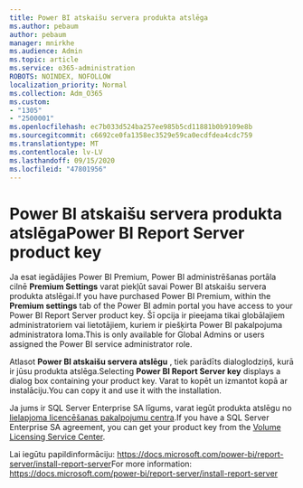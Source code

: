 ```yaml
---
title: Power BI atskaišu servera produkta atslēga
ms.author: pebaum
author: pebaum
manager: mnirkhe
ms.audience: Admin
ms.topic: article
ms.service: o365-administration
ROBOTS: NOINDEX, NOFOLLOW
localization_priority: Normal
ms.collection: Adm_O365
ms.custom:
- "1305"
- "2500001"
ms.openlocfilehash: ec7b033d524ba257ee985b5cd11881b0b9109e8b
ms.sourcegitcommit: c6692ce0fa1358ec3529e59ca0ecdfdea4cdc759
ms.translationtype: MT
ms.contentlocale: lv-LV
ms.lasthandoff: 09/15/2020
ms.locfileid: "47801956"
---
```

# <a name="power-bi-report-server-product-key"></a><span data-ttu-id="b6ade-102">Power BI atskaišu servera produkta atslēga</span><span class="sxs-lookup"><span data-stu-id="b6ade-102">Power BI Report Server product key</span></span>

<span data-ttu-id="b6ade-103">Ja esat iegādājies Power BI Premium, Power BI administrēšanas portāla cilnē **Premium Settings** varat piekļūt savai Power BI atskaišu servera produkta atslēgai.</span><span class="sxs-lookup"><span data-stu-id="b6ade-103">If you have purchased Power BI Premium, within the **Premium settings** tab of the Power BI admin portal you have access to your Power BI Report Server product key.</span></span> <span data-ttu-id="b6ade-104">Šī opcija ir pieejama tikai globālajiem administratoriem vai lietotājiem, kuriem ir piešķirta Power BI pakalpojuma administratora loma.</span><span class="sxs-lookup"><span data-stu-id="b6ade-104">This is only available for Global Admins or users assigned the Power BI service administrator role.</span></span>

<span data-ttu-id="b6ade-105">Atlasot **Power BI atskaišu servera atslēgu** , tiek parādīts dialoglodziņš, kurā ir jūsu produkta atslēga.</span><span class="sxs-lookup"><span data-stu-id="b6ade-105">Selecting **Power BI Report Server key** displays a dialog box containing your product key.</span></span> <span data-ttu-id="b6ade-106">Varat to kopēt un izmantot kopā ar instalāciju.</span><span class="sxs-lookup"><span data-stu-id="b6ade-106">You can copy it and use it with the installation.</span></span>

<span data-ttu-id="b6ade-107">Ja jums ir SQL Server Enterprise SA līgums, varat iegūt produkta atslēgu no [lielapjoma licencēšanas pakalpojumu centra](https://www.microsoft.com/Licensing/servicecenter/).</span><span class="sxs-lookup"><span data-stu-id="b6ade-107">If you have a SQL Server Enterprise SA agreement, you can get your product key from the [Volume Licensing Service Center](https://www.microsoft.com/Licensing/servicecenter/).</span></span>

<span data-ttu-id="b6ade-108">Lai iegūtu papildinformāciju: https://docs.microsoft.com/power-bi/report-server/install-report-server</span><span class="sxs-lookup"><span data-stu-id="b6ade-108">For more information: https://docs.microsoft.com/power-bi/report-server/install-report-server</span></span>

